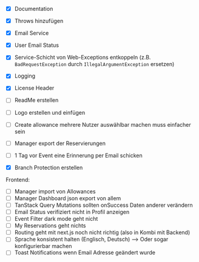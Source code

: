 - [x] Documentation
- [x] Throws hinzufügen
- [x] Email Service
- [x] User Email Status
- [x] Service-Schicht von Web-Exceptions entkoppeln (z.B. `BadRequestException` durch `IllegalArgumentException` ersetzen)
- [x] Logging
- [X] License Header
- [ ] ReadMe erstellen
- [ ] Logo erstellen und einfügen
- [ ] Create allowance mehrere Nutzer auswählbar machen muss einfacher sein
- [ ] Manager export der Reservierungen
- [ ] 1 Tag vor Event eine Erinnerung per Email schicken
- [x] Branch Protection erstellen


Frontend: 
- [ ] Manager import von Allowances
- [ ] Manager Dashboard json export von allem
- [ ] TanStack Query Mutations sollten onSuccess Daten anderer verändern
- [ ] Email Status verifiziert nicht in Profil anzeigen
- [ ] Event Filter dark mode geht nicht
- [ ] My Reservations geht nichts
- [ ] Routing geht mit next.js noch nicht richtig (also in Kombi mit Backend)
- [ ] Sprache konsistent halten (Englisch, Deutsch) --> Oder sogar konfigurierbar machen
- [ ] Toast Notifications wenn Email Adresse geändert wurde